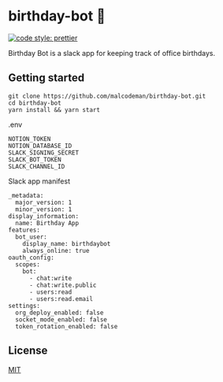 # birthday-bot 🤖

[![code style: prettier](https://img.shields.io/badge/code_style-prettier-ff69b4.svg)](https://github.com/prettier/prettier)

Birthday Bot is a slack app for keeping track of office birthdays.

## Getting started

```
git clone https://github.com/malcodeman/birthday-bot.git
cd birthday-bot
yarn install && yarn start
```

.env

```
NOTION_TOKEN
NOTION_DATABASE_ID
SLACK_SIGNING_SECRET
SLACK_BOT_TOKEN
SLACK_CHANNEL_ID
```

Slack app manifest

```
_metadata:
  major_version: 1
  minor_version: 1
display_information:
  name: Birthday App
features:
  bot_user:
    display_name: birthdaybot
    always_online: true
oauth_config:
  scopes:
    bot:
      - chat:write
      - chat:write.public
      - users:read
      - users:read.email
settings:
  org_deploy_enabled: false
  socket_mode_enabled: false
  token_rotation_enabled: false
```

## License

[MIT](./LICENSE)
